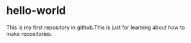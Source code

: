 # hello-world
This is my first repository in github.This is just for learning about how to make repositories.
